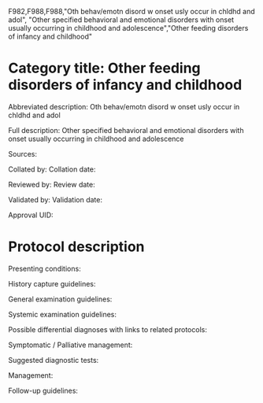 F982,F988,F988,"Oth behav/emotn disord w onset usly occur in chldhd and adol", "Other specified behavioral and emotional disorders with onset usually occurring in childhood and adolescence","Other feeding disorders of infancy and childhood"
# Category title: Other feeding disorders of infancy and childhood

Abbreviated description: Oth behav/emotn disord w onset usly occur in chldhd and adol

Full description: Other specified behavioral and emotional disorders with onset usually occurring in childhood and adolescence

Sources:

Collated by:
Collation date:

Reviewed by:
Review date:

Validated by:
Validation date:

Approval UID:

# Protocol description

Presenting conditions:

History capture guidelines:

General examination guidelines:

Systemic examination guidelines:

Possible differential diagnoses with links to related protocols:

Symptomatic / Palliative management:

Suggested diagnostic tests:

Management:

Follow-up guidelines:
